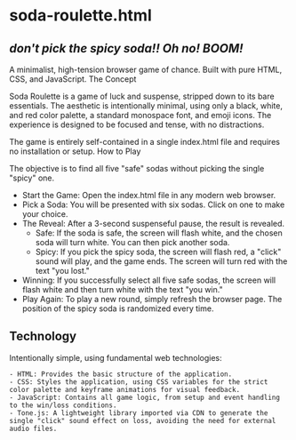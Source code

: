 # soda-roulette.html
## *don't pick the spicy soda!! Oh no! BOOM!*

A minimalist, high-tension browser game of chance. Built with pure HTML, CSS, and JavaScript.
The Concept

Soda Roulette is a game of luck and suspense, stripped down to its bare essentials. The aesthetic is intentionally minimal, using only a black, white, and red color palette, a standard monospace font, and emoji icons. The experience is designed to be focused and tense, with no distractions.

The game is entirely self-contained in a single index.html file and requires no installation or setup.
How to Play

The objective is to find all five "safe" sodas without picking the single "spicy" one.

- Start the Game: Open the index.html file in any modern web browser.
- Pick a Soda: You will be presented with six sodas. Click on one to make your choice.
- The Reveal: After a 3-second suspenseful pause, the result is revealed.
    - Safe: If the soda is safe, the screen will flash white, and the chosen soda will turn white. You can then pick another soda.
    - Spicy: If you pick the spicy soda, the screen will flash red, a "click" sound will play, and the game ends. The screen will turn red with the text "you lost."
- Winning: If you successfully select all five safe sodas, the screen will flash white and then turn white with the text "you win."
- Play Again: To play a new round, simply refresh the browser page. The position of the spicy soda is randomized every time.

## Technology

Intentionally simple, using fundamental web technologies:

    - HTML: Provides the basic structure of the application.
    - CSS: Styles the application, using CSS variables for the strict color palette and keyframe animations for visual feedback.
    - JavaScript: Contains all game logic, from setup and event handling to the win/loss conditions.
    - Tone.js: A lightweight library imported via CDN to generate the single "click" sound effect on loss, avoiding the need for external audio files. 
